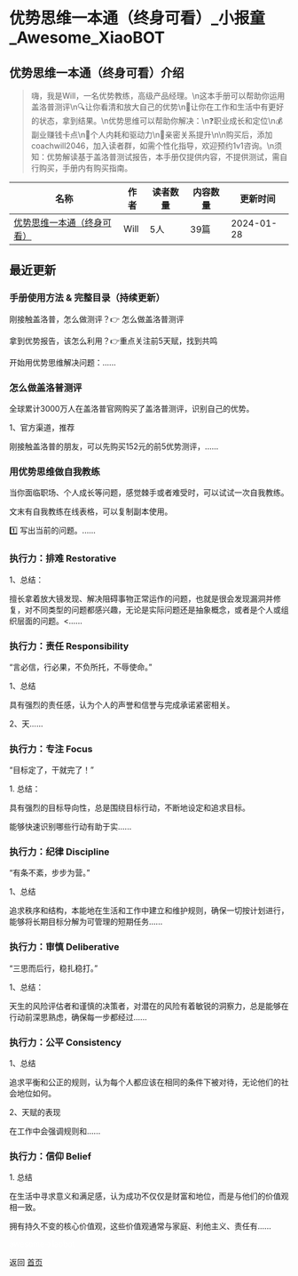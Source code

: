 # 优势思维一本通（终身可看）_小报童_Awesome_XiaoBOT

## 优势思维一本通（终身可看）介绍
> 嗨，我是Will，一名优势教练，高级产品经理。\n这本手册可以帮助你运用盖洛普测评\n🔍让你看清和放大自己的优势\n🚀让你在工作和生活中有更好的状态，拿到结果。\n优势思维可以帮助你解决：\n❓职业成长和定位\n💰副业赚钱卡点\n🏃个人内耗和驱动力\n💓亲密关系提升\n\n购买后，添加coachwill2046，加入读者群，如需个性化指导，欢迎预约1v1咨询。\n须知：优势解读基于盖洛普测试报告，本手册仅提供内容，不提供测试，需自行购买，手册内有购买指南。  
  


|名称|作者|读者数量|内容数量|更新时间|
|---|---|---|---|---|
|[优势思维一本通（终身可看）](https://xiaobot.net/p/aippt2023?refer=0b133df9-27dc-423b-8101-639049001c13)|Will|5人|39篇|2024-01-28|

## 最近更新
### 手册使用方法 & 完整目录（持续更新）

刚接触盖洛普，怎么做测评？👉 怎么做盖洛普测评

拿到优势报告，该怎么利用？👉重点关注前5天赋，找到共鸣

开始用优势思维解决问题：......

### 怎么做盖洛普测评

全球累计3000万人在盖洛普官网购买了盖洛普测评，识别自己的优势。

1、官方渠道，推荐

刚接触盖洛普的朋友，可以先购买152元的前5优势测评，......

### 用优势思维做自我教练

当你面临职场、个人成长等问题，感觉棘手或者难受时，可以试试一次自我教练。

文末有自我教练在线表格，可以复制副本使用。

1️⃣ 写出当前的问题。......

### 执行力：排难 Restorative

 1、总结：

擅长拿着放大镜发现、解决阻碍事物正常运作的问题，也就是很会发现漏洞并修复，对不同类型的问题都感兴趣，无论是实际问题还是抽象概念，或者是个人或组织层面的问题。<......

### 执行力：责任 Responsibility

“言必信，行必果，不负所托，不辱使命。”

 1、总结

具有强烈的责任感，认为个人的声誉和信誉与完成承诺紧密相关。

2、天......

### 执行力：专注 Focus

“目标定了，干就完了！”

 1\. 总结：

具有强烈的目标导向性，总是围绕目标行动，不断地设定和追求目标。

能够快速识别哪些行动有助于实......

### 执行力：纪律 Discipline

“有条不紊，步步为营。”

 1、总结

追求秩序和结构，本能地在生活和工作中建立和维护规则，确保一切按计划进行，能够将长期目标分解为可管理的短期任务......

### 执行力：审慎 Deliberative

“三思而后行，稳扎稳打。”

 1、总结：

天生的风险评估者和谨慎的决策者，对潜在的风险有着敏锐的洞察力，总是能够在行动前深思熟虑，确保每一步都经过......

### 执行力：公平 Consistency

 1、总结

追求平衡和公正的规则，认为每个人都应该在相同的条件下被对待，无论他们的社会地位如何。

2、天赋的表现

在工作中会强调规则和......

### 执行力：信仰 Belief

 1\. 总结

在生活中寻求意义和满足感，认为成功不仅仅是财富和地位，而是与他们的价值观相一致。

拥有持久不变的核心价值观，这些价值观通常与家庭、利他主义、责任有......


<a href="https://github.com/Reno9527/awesome-xiaobot" style="color: white; text-decoration: none;">awesome-xiaobot</a>

返回 [首页](../README.md)
